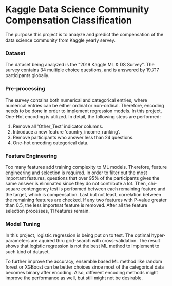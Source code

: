 # Kaggle Data Science Community Compensation Classification
The purpose this project is to analyze and predict the compensation of the data science community from Kaggle yearly servey.
### Dataset
The dataset being analyzed is the "2019 Kaggle ML & DS Survey". The survey contains 34 multiple choice questions, and is answered by 19,717 participants globally. 
### Pre-processing
The survey contains both numerical and categorical entries, where numerical entries can be either ordinal or non-ordinal. Therefore, encoding needs to be done in order to implement regression models. In this project, One-Hot encoding is utilized. In detail, the following steps are performed:
1. Remove all 'Other_Text' indicator columns.
2. Introduce a new feature 'country_income_ranking'.
3. Remove participants who answer less than 24 questions.
4. One-hot encoding categorical data.
### Feature Engineering
Too many features add training complexity to ML models. Therefore, feature engineering and selection is required. In order to filter out the most important features, questions that over 95% of the participants gives the same answer is eliminated since they do not contribute a lot. Then, chi-square contengency test is performed between each remaining feature and the target, which is compensation. Last but not least, correlation between the remaining features are checked. If any two features with P-value greater than 0.5, the less importnat feature is removed. After all the feature selection processes, 11 features remain.
### Model Tuning
In this project, logistic regression is being put on to test. The optimal hyper-parameters are aquired thru grid-search with cross-validation. The  result shows that logistic regression is not the best ML method to implement to such kind of dataset.  
  
To further improve the accuracy, ensemble based ML method like random forest or XGBoost can be better choices since most of the categorical data becomes binary after encoding. Also, different encoding methods might improve the performance as well, but still might not be desirable.
